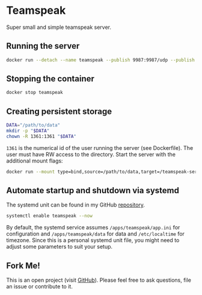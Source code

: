 # Teamspeak
Super small and simple teamspeak server.

## Running the server
```bash
docker run --detach --name teamspeak --publish 9987:9987/udp --publish 30033:30033/tcp hetsh/teamspeak
```

## Stopping the container
```bash
docker stop teamspeak
```

## Creating persistent storage
```bash
DATA="/path/to/data"
mkdir -p "$DATA"
chown -R 1361:1361 "$DATA"
```
`1361` is the numerical id of the user running the server (see Dockerfile).
The user must have RW access to the directory.
Start the server with the additional mount flags:
```bash
docker run --mount type=bind,source=/path/to/data,target=/teamspeak-server-data ...
```

## Automate startup and shutdown via systemd
The systemd unit can be found in my GitHub [repository](https://github.com/Hetsh/docker-teamspeak).
```bash
systemctl enable teamspeak --now
```
By default, the systemd service assumes `/apps/teamspeak/app.ini` for configuration and `/apps/teamspeak/data` for data and `/etc/localtime` for timezone.
Since this is a personal systemd unit file, you might need to adjust some parameters to suit your setup.

## Fork Me!
This is an open project (visit [GitHub](https://github.com/Hetsh/docker-teamspeak)).
Please feel free to ask questions, file an issue or contribute to it.
